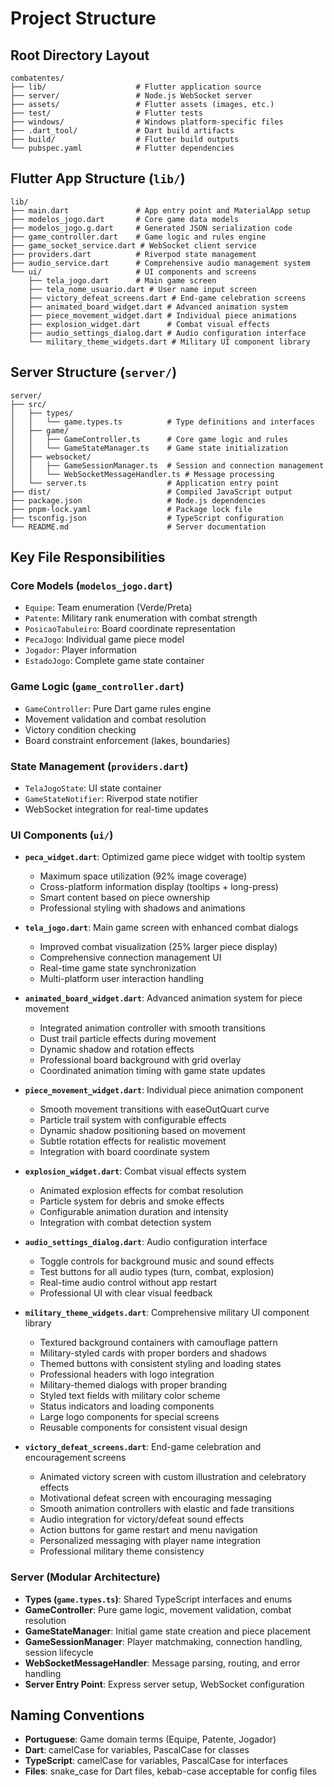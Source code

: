 # Project Structure

## Root Directory Layout

```
combatentes/
├── lib/                    # Flutter application source
├── server/                 # Node.js WebSocket server
├── assets/                 # Flutter assets (images, etc.)
├── test/                   # Flutter tests
├── windows/                # Windows platform-specific files
├── .dart_tool/             # Dart build artifacts
├── build/                  # Flutter build outputs
└── pubspec.yaml            # Flutter dependencies
```

## Flutter App Structure (`lib/`)

```
lib/
├── main.dart               # App entry point and MaterialApp setup
├── modelos_jogo.dart       # Core game data models
├── modelos_jogo.g.dart     # Generated JSON serialization code
├── game_controller.dart    # Game logic and rules engine
├── game_socket_service.dart # WebSocket client service
├── providers.dart          # Riverpod state management
├── audio_service.dart      # Comprehensive audio management system
└── ui/                     # UI components and screens
    ├── tela_jogo.dart      # Main game screen
    ├── tela_nome_usuario.dart # User name input screen
    ├── victory_defeat_screens.dart # End-game celebration screens
    ├── animated_board_widget.dart # Advanced animation system
    ├── piece_movement_widget.dart # Individual piece animations
    ├── explosion_widget.dart      # Combat visual effects
    ├── audio_settings_dialog.dart # Audio configuration interface
    └── military_theme_widgets.dart # Military UI component library
```

## Server Structure (`server/`)

```
server/
├── src/
│   ├── types/
│   │   └── game.types.ts          # Type definitions and interfaces
│   ├── game/
│   │   ├── GameController.ts      # Core game logic and rules
│   │   └── GameStateManager.ts    # Game state initialization
│   ├── websocket/
│   │   ├── GameSessionManager.ts  # Session and connection management
│   │   └── WebSocketMessageHandler.ts # Message processing
│   └── server.ts                  # Application entry point
├── dist/                          # Compiled JavaScript output
├── package.json                   # Node.js dependencies
├── pnpm-lock.yaml                 # Package lock file
├── tsconfig.json                  # TypeScript configuration
└── README.md                      # Server documentation
```

## Key File Responsibilities

### Core Models (`modelos_jogo.dart`)

- `Equipe`: Team enumeration (Verde/Preta)
- `Patente`: Military rank enumeration with combat strength
- `PosicaoTabuleiro`: Board coordinate representation
- `PecaJogo`: Individual game piece model
- `Jogador`: Player information
- `EstadoJogo`: Complete game state container

### Game Logic (`game_controller.dart`)

- `GameController`: Pure Dart game rules engine
- Movement validation and combat resolution
- Victory condition checking
- Board constraint enforcement (lakes, boundaries)

### State Management (`providers.dart`)

- `TelaJogoState`: UI state container
- `GameStateNotifier`: Riverpod state notifier
- WebSocket integration for real-time updates

### UI Components (`ui/`)

- **`peca_widget.dart`**: Optimized game piece widget with tooltip system

  - Maximum space utilization (92% image coverage)
  - Cross-platform information display (tooltips + long-press)
  - Smart content based on piece ownership
  - Professional styling with shadows and animations

- **`tela_jogo.dart`**: Main game screen with enhanced combat dialogs

  - Improved combat visualization (25% larger piece display)
  - Comprehensive connection management UI
  - Real-time game state synchronization
  - Multi-platform user interaction handling

- **`animated_board_widget.dart`**: Advanced animation system for piece movement

  - Integrated animation controller with smooth transitions
  - Dust trail particle effects during movement
  - Dynamic shadow and rotation effects
  - Professional board background with grid overlay
  - Coordinated animation timing with game state updates

- **`piece_movement_widget.dart`**: Individual piece animation component

  - Smooth movement transitions with easeOutQuart curve
  - Particle trail system with configurable effects
  - Dynamic shadow positioning based on movement
  - Subtle rotation effects for realistic movement
  - Integration with board coordinate system

- **`explosion_widget.dart`**: Combat visual effects system

  - Animated explosion effects for combat resolution
  - Particle system for debris and smoke effects
  - Configurable animation duration and intensity
  - Integration with combat detection system

- **`audio_settings_dialog.dart`**: Audio configuration interface

  - Toggle controls for background music and sound effects
  - Test buttons for all audio types (turn, combat, explosion)
  - Real-time audio control without app restart
  - Professional UI with clear visual feedback

- **`military_theme_widgets.dart`**: Comprehensive military UI component library

  - Textured background containers with camouflage pattern
  - Military-styled cards with proper borders and shadows
  - Themed buttons with consistent styling and loading states
  - Professional headers with logo integration
  - Military-themed dialogs with proper branding
  - Styled text fields with military color scheme
  - Status indicators and loading components
  - Large logo components for special screens
  - Reusable components for consistent visual design

- **`victory_defeat_screens.dart`**: End-game celebration and encouragement screens
  - Animated victory screen with custom illustration and celebratory effects
  - Motivational defeat screen with encouraging messaging
  - Smooth animation controllers with elastic and fade transitions
  - Audio integration for victory/defeat sound effects
  - Action buttons for game restart and menu navigation
  - Personalized messaging with player name integration
  - Professional military theme consistency

### Server (Modular Architecture)

- **Types (`game.types.ts`)**: Shared TypeScript interfaces and enums
- **GameController**: Pure game logic, movement validation, combat resolution
- **GameStateManager**: Initial game state creation and piece placement
- **GameSessionManager**: Player matchmaking, connection handling, session lifecycle
- **WebSocketMessageHandler**: Message parsing, routing, and error handling
- **Server Entry Point**: Express server setup, WebSocket configuration

## Naming Conventions

- **Portuguese**: Game domain terms (Equipe, Patente, Jogador)
- **Dart**: camelCase for variables, PascalCase for classes
- **TypeScript**: camelCase for variables, PascalCase for interfaces
- **Files**: snake_case for Dart files, kebab-case acceptable for config files
